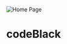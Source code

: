 ![Home Page](https://user-images.githubusercontent.com/59845198/110536099-ae4c4700-80e6-11eb-9eac-a43a92a3a1bb.png)
# codeBlack
